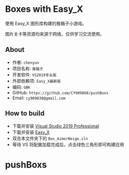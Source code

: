 # Boxes with Easy_X

使用 Easy_X 图形库构建的推箱子小游戏。

图片关卡等资源均来源于网络，仅供学习交流使用。
## About

* 作者: `chenyun`
* 项目名称: `推箱子`
* 开发软件: `VS2019专业版`
* 外部依赖项: `Easy_X最新版`
* 编码: `GBK`
* GitHub: `https://github.com/CY909868/pushBoxs`
* Email: `cy909838@gmail.com`

## How to build

- 下载并安装 [Visual Studio 2019 Professional](https://visualstudio.com)
- 下载并安装 [Easy_X](https://easyx.cn/)
- 双击本文件夹下的 `Box_AimerNeige.sln`
- 等待 VS 将配置加载完成后，点击绿色三角形即可构建应用
# pushBoxs
